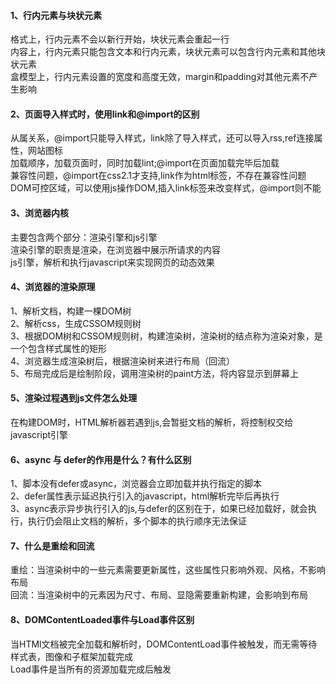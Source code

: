 #### 1、行内元素与块状元素
格式上，行内元素不会以新行开始，块状元素会重起一行<br>
内容上，行内元素只能包含文本和行内元素，块状元素可以包含行内元素和其他块状元素<br>
盒模型上，行内元素设置的宽度和高度无效，margin和padding对其他元素不产生影响<br>
#### 2、页面导入样式时，使用link和@import的区别
从属关系，@import只能导入样式，link除了导入样式，还可以导入rss,ref连接属性，网站图标<br>
加载顺序，加载页面时，同时加载lint;@import在页面加载完毕后加载<br>
兼容性问题，@import在css2.1才支持,link作为html标签，不存在兼容性问题<br>
DOM可控区域，可以使用js操作DOM,插入link标签来改变样式，@import则不能<br>
#### 3、浏览器内核
主要包含两个部分：渲染引擎和js引擎<br>
渲染引擎的职责是渲染，在浏览器中展示所请求的内容<br>
js引擎，解析和执行javascript来实现网页的动态效果
#### 4、浏览器的渲染原理
1、解析文档，构建一棵DOM树<br>
2、解析css，生成CSSOM规则树<br>
3、根据DOM树和CSSOM规则树，构建渲染树，渲染树的结点称为渲染对象，是一个包含样式属性的矩形<br>
4、浏览器生成渲染树后，根据渲染树来进行布局（回流）<br>
5、布局完成后是绘制阶段，调用渲染树的paint方法，将内容显示到屏幕上
#### 5、渲染过程遇到js文件怎么处理
在构建DOM时，HTML解析器若遇到js,会暂挺文档的解析，将控制权交给javascript引擎
#### 6、async 与 defer的作用是什么？有什么区别
1、脚本没有defer或async，浏览器会立即加载并执行指定的脚本<br>
2、defer属性表示延迟执行引入的javascript，html解析完毕后再执行<br>
3、async表示异步执行引入的js,与defer的区别在于，如果已经加载好，就会执行，执行仍会阻止文档的解析，多个脚本的执行顺序无法保证<br>
#### 7、什么是重绘和回流
重绘：当渲染树中的一些元素需要更新属性，这些属性只影响外观、风格，不影响布局<br>
回流：当渲染树中的元素因为尺寸、布局、显隐需要重新构建，会影响到布局<br>
#### 8、DOMContentLoaded事件与Load事件区别
当HTMl文档被完全加载和解析时，DOMContentLoad事件被触发，而无需等待样式表，图像和子框架加载完成<br>
Load事件是当所有的资源加载完成后触发<br>




